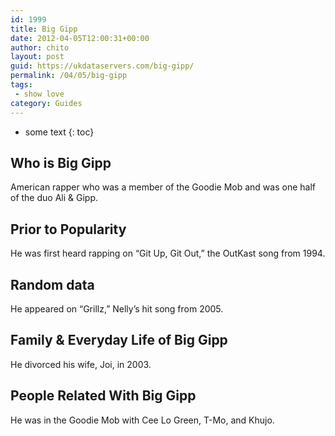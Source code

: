 ```yaml
---
id: 1999
title: Big Gipp
date: 2012-04-05T12:00:31+00:00
author: chito
layout: post
guid: https://ukdataservers.com/big-gipp/
permalink: /04/05/big-gipp
tags:
 - show love
category: Guides
---
```


* some text
{: toc}


## Who is  Big Gipp
                  
                  
                  
American rapper who was a member of the Goodie Mob and was one half of the duo Ali & Gipp.
                  
                
                
                
## Prior to Popularity 
                  
                  
                  
He was first heard rapping on &#8220;Git Up, Git Out,&#8221; the OutKast song from 1994.
                  
                
                
                
## Random data 
                  
                  
                  
He appeared on &#8220;Grillz,&#8221; Nelly&#8217;s hit song from 2005.
                  
                
                
                
## Family & Everyday Life of Big Gipp
                  
                  
                  
He divorced his wife, Joi, in 2003.
                  
                
                
                
## People Related With  Big Gipp
                  
                  
                  
He was in the Goodie Mob with Cee Lo Green, T-Mo, and Khujo.
                  
                
              
            
          
          
          
    
    
  
